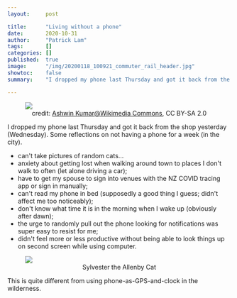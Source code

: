 ```yaml
---
layout:     post

title:      "Living without a phone"
date:       2020-10-31
author:     "Patrick Lam"
tags:       []
categories: []
published:  true
image:      "/img/20200118_100921_commuter_rail_header.jpg"
showtoc:    false
summary:    "I dropped my phone last Thursday and got it back from the shop yesterday (Wednesday). Some reflections on not having a phone for a week (in the city)."

---
```


<figure>
<img src="/img/20201029-no-phone/800px-Samsung_Galaxy_S2_shattered_screen.jpg">
<figcaption style="text-align:center">credit: <a href="https://commons.wikimedia.org/wiki/File:Samsung_Galaxy_S2_shattered_screen.jpg">Ashwin Kumar@Wikimedia Commons</a>, CC BY-SA 2.0</figcaption>
</figure>

I dropped my phone last Thursday and got it back from the shop yesterday (Wednesday). Some reflections on not having a phone for a week (in the city).

* can't take pictures of random cats...
* anxiety about getting lost when walking around town to places I don't walk to often (let alone driving a car);
* have to get my spouse to sign into venues with the NZ COVID tracing app or sign in manually;
* can't read my phone in bed (supposedly a good thing I guess; didn't affect me too noticeably);
* don't know what time it is in the morning when I wake up (obviously after dawn);
* the urge to randomly pull out the phone looking for notifications was super easy to resist for me;
* didn't feel more or less productive without being able to look things up on second screen while using computer.

<figure>
<img src="/img/20201029-no-phone/cat.jpg">
<figcaption style="text-align:center">Sylvester the Allenby Cat</figcaption>
</figure>
<!-- PXL_20201027_235650827.PORTRAIT-01.COVER.jpg -->


This is quite different from using phone-as-GPS-and-clock in the wilderness.